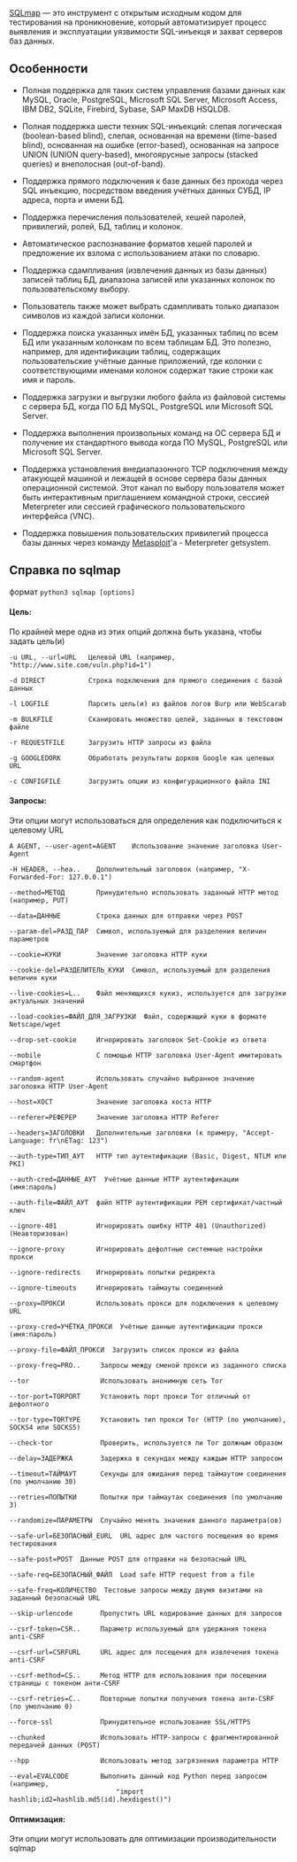  [SQLmap](https://kali.tools/?p=816) — это инструмент с открытым исходным кодом для тестирования на проникновение, который автоматизирует процесс выявления и эксплуатации уязвимости SQL-инъекця и захват серверов баз данных.

## Особенности

- Полная поддержка для таких систем управления базами данных как 
	MySQL, 
	Oracle, 
	PostgreSQL, 
	Microsoft SQL Server,
	Microsoft Access, 
	IBM DB2, SQLite, 
	Firebird, 
	Sybase, 
	SAP MaxDB
	HSQLDB.

- Полная поддержка шести техник SQL-инъекций: 
	слепая логическая (boolean-based blind), 
	слепая, основанная на времени (time-based blind), 
	основанная на ошибке (error-based), 
	основанная на запросе UNION (UNION query-based),
	многоярусные запросы (stacked queries) и внеполосная (out-of-band).

- Поддержка прямого подключения к базе данных без прохода через SQL инъекцию, посредством введения учётных данных СУБД, IP адреса, порта и имени БД.

- Поддержка перечисления пользователей, хешей паролей, привилегий, ролей, БД, таблиц и колонок.

- Автоматическое распознавание форматов хешей паролей и предложение их взлома с использованием атаки по словарю.

- Поддержка сдампливания (извлечения данных из базы данных) записей таблиц БД, диапазона записей или указанных колонок по пользовательскому выбору.

- Пользователь также может выбрать сдампливать только диапазон символов из каждой записи колонки.

- Поддержка поиска указанных имён БД, указанных таблиц по всем БД или указанным колонкам по всем таблицам БД. Это полезно, например, для идентификации таблиц, содержащих пользовательские учётные данные приложений, где колонки с соответствующими именами колонок содержат такие строки как имя и пароль.

- Поддержка загрузки и выгрузки любого файла из файловой системы с сервера БД, когда ПО БД MySQL, PostgreSQL или Microsoft SQL Server.

- Поддержка выполнения произвольных команд на ОС сервера БД и получение их стандартного вывода когда ПО MySQL, PostgreSQL или Microsoft SQL Server.

- Поддержка установления внедиапазонного TCP подключения между атакующей машиной и лежащей в основе сервера базы данных операционной системой. Этот канал по выбору пользователя может быть интерактивным приглашением командной строки, сессией Meterpreter или сессией графического пользовательского интерфейса (VNC).

- Поддержка повышения пользовательских привилегий процесса базы данных через команду [Metasploit](https://kali.tools/?p=1551)'а - Meterpreter getsystem.

## Справка по sqlmap

формат `python3 sqlmap [options]`

#### Цель:
По крайней мере одна из этих опций должна быть указана, чтобы задать цель(и)
```
-u URL, --url=URL   Целевой URL (например, "http://www.site.com/vuln.php?id=1")

-d DIRECT           Строка подключения для прямого соединения с базой данных

-l LOGFILE          Парсить цель(и) из файлов логов Burp или WebScarab

-m BULKFILE         Сканировать множество целей, заданных в текстовом файле

-r REQUESTFILE      Загрузить HTTP запросы из файла

-g GOOGLEDORK       Обработать результаты дорков Google как целевых URL

-c CONFIGFILE       Загрузить опции из конфигурационного файла INI
```

#### Запросы:
Эти опции могут использоваться для определения как подключиться к целевому URL
```
A AGENT, --user-agent=AGENT    Использование значение заголовка User-Agent

-H HEADER, --hea..    Дополнительный заголовок (например, "X-Forwarded-For: 127.0.0.1")

--method=МЕТОД        Принудительно использовать заданный HTTP метод (например, PUT)

--data=ДАННЫЕ         Строка данных для отправки через POST

--param-del=РАЗД_ПАР  Символ, используемый для разделения величин параметров

--cookie=КУКИ         Значение заголовка HTTP куки

--cookie-del=РАЗДЕЛИТЕЛЬ_КУКИ  Символ, используемый для разделения величин куки

--live-cookies=L..    Файл меняющихся кукиз, используется для загрузки актуальных значений

--load-cookies=ФАЙЛ_ДЛЯ_ЗАГРУЗКИ  Файл, содержащий куки в формате Netscape/wget

--drop-set-cookie     Игнорировать заголовок Set-Cookie из ответа

--mobile              С помощью HTTP заголовка User-Agent имитировать смартфон

--random-agent        Использовать случайно выбранное значение заголовка HTTP User-Agent

--host=ХОСТ           Значение заголовка хоста HTTP

--referer=РЕФЕРЕР     Значение заголовка HTTP Referer

--headers=ЗАГОЛОВКИ   Дополнительные заголовки (к примеру, "Accept-Language: fr\nETag: 123")

--auth-type=ТИП_АУТ   HTTP тип аутентификации (Basic, Digest, NTLM или PKI)

--auth-cred=ДАННЫЕ_АУТ  Учётные данные HTTP аутентификации (имя:пароль)

--auth-file=ФАЙЛ_АУТ  файл HTTP аутентификации PEM сертификат/частный ключ

--ignore-401          Игнорировать ошибку HTTP 401 (Unauthorized) (Неавторизован)

--ignore-proxy        Игнорировать дефолтные системные настройки прокси

--ignore-redirects    Игнорировать попытки редиректа

--ignore-timeouts     Игнорировать таймауты соединений

--proxy=ПРОКСИ        Использовать прокси для подключения к целевому URL

--proxy-cred=УЧЁТКА_ПРОКСИ  Учётные данные аутентификации прокси (имя:пароль)

--proxy-file=ФАЙЛ_ПРОКСИ  Загрузить список прокси из файла

--proxy-freq=PRO..     Запросы между сменой прокси из заданного списка

--tor                  Использовать анонимную сеть Tor

--tor-port=TORPORT     Установить порт прокси Tor отличный от дефолтного

--tor-type=TORTYPE     Установить тип прокси Tor (HTTP (по умолчанию), SOCKS4 или SOCKS5)

--check-tor            Проверить, используется ли Tor должным образом

--delay=ЗАДЕРЖКА       Задержка в секундах между каждым HTTP запросом

--timeout=ТАЙМАУТ      Секунды для ожидания перед таймаутом соединения (по умолчанию 30)

--retries=ПОПЫТКИ      Попытки при таймаутах соединения (по умолчанию 3)

--randomize=ПАРАМЕТРЫ  Случайно менять значения данного параметра(ов)

--safe-url=БЕЗОПАСНЫЙ_EURL  URL адрес для частого посещения во время тестирования

--safe-post=POST  Данные POST для отправки на безопасный URL

--safe-req=БЕЗОПАСНЫЙ_ФАЙЛ  Load safe HTTP request from a file

--safe-freq=КОЛИЧЕСТВО  Тестовые запросы между двумя визитами на заданный безопасный URL

--skip-urlencode       Пропустить URL кодирование данных для запросов

--csrf-token=CSR..     Параметр используемый для удержания токена anti-CSRF

--csrf-url=CSRFURL     URL адрес для посещения для извлечения токена anti-CSRF

--csrf-method=CS..     Метод HTTP для использования при посещении страницы с токеном анти-CSRF

--csrf-retries=C..     Повторные попытки получения токена анти-CSRF (по умолчанию 0)

--force-ssl            Принудительное использование SSL/HTTPS

--chunked              Использовать HTTP-запросы с фрагментированной передачей данных (POST)

--hpp                  Использовать метод загрязнения параметра HTTP

--eval=EVALCODE        Выполнить данный код Python перед запросом (например,
                           "import hashlib;id2=hashlib.md5(id).hexdigest()")
```

#### Оптимизация:
Эти опции могут использовать для оптимизации производительности sqlmap